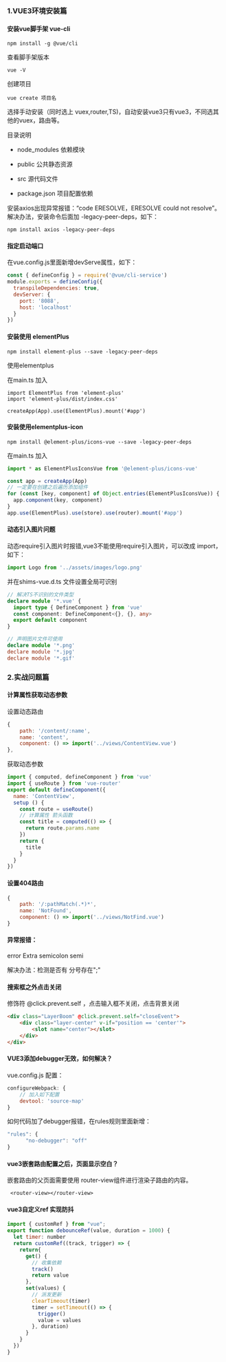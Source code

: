 ### 1.VUE3环境安装篇

#### 安装vue脚手架 vue-cli

```
npm install -g @vue/cli
```

查看脚手架版本

```
vue -V
```

创建项目

```
vue create 项目名
```

选择手动安装（同时选上 vuex,router,TS)，自动安装vue3只有vue3，不同选其他的vuex，路由等。

目录说明

- node_modules 依赖模块

- public 公共静态资源
- src 源代码文件
- package.json 项目配置依赖



安装axios出现异常报错：“code ERESOLVE，ERESOLVE could not resolve”。解决办法，安装命令后面加 -legacy-peer-deps，如下：

```
npm install axios -legacy-peer-deps
```

#### **指定启动端口**

在vue.config.js里面新增devServe属性，如下：

```js
const { defineConfig } = require('@vue/cli-service')
module.exports = defineConfig({
  transpileDependencies: true,
  devServer: {
    port: '8088',
    host: 'localhost'
  }
})
```

#### **安装使用 elementPlus** 

```
npm install element-plus --save -legacy-peer-deps
```

使用elementplus

在main.ts 加入

```TS
import ElementPlus from 'element-plus'
import 'element-plus/dist/index.css'

createApp(App).use(ElementPlus).mount('#app')
```

#### **安装使用elementplus-icon**

```
npm install @element-plus/icons-vue --save -legacy-peer-deps
```

在main.ts 加入

```js
import * as ElementPlusIconsVue from '@element-plus/icons-vue'

const app = createApp(App)
// 一定要在创建之后遍历添加组件
for (const [key, component] of Object.entries(ElementPlusIconsVue)) {
  app.component(key, component)
}
app.use(ElementPlus).use(store).use(router).mount('#app')
```

#### 动态引入图片问题

动态require引入图片时报错,vue3不能使用require引入图片，可以改成 import，如下：

```js
import Logo from '../assets/images/logo.png'
```

并在shims-vue.d.ts 文件设置全局可识别

```ts
// 解决TS不识别的文件类型
declare module '*.vue' {
  import type { DefineComponent } from 'vue'
  const component: DefineComponent<{}, {}, any>
  export default component
}

// 声明图片文件可使用
declare module '*.png'
declare module '*.jpg'
declare module '*.gif'
```

### 2.实战问题篇

#### 计算属性获取动态参数

设置动态路由

```js
{
    path: '/content/:name',
    name: 'content',
    component: () => import('../views/ContentView.vue')
},
```

获取动态参数

```js
import { computed, defineComponent } from 'vue'
import { useRoute } from 'vue-router'
export default defineComponent({
  name: 'ContentView',
  setup () {
    const route = useRoute()
    // 计算属性 箭头函数
    const title = computed(() => {
      return route.params.name
    })
    return {
      title
    }
  }
})
```

#### 设置404路由

```js
{
    path: '/:pathMatch(.*)*',
    name: 'NotFound',
    component: () => import('../views/NotFind.vue')
}
```

#### 异常报错：

error Extra semicolon semi

解决办法：检测是否有 分号存在";"

#### 搜索框之外点击关闭

修饰符 @click.prevent.self  ，点击输入框不关闭，点击背景关闭

```html
<div class="LayerBoom" @click.prevent.self="closeEvent">
    <div class="layer-center" v-if="position == 'center'">
        <slot name="center"></slot>
    </div>
</div>
```

#### VUE3添加debugger无效，如何解决？

vue.config.js 配置：

```js
configureWebpack: {
    // 加入如下配置
    devtool: 'source-map'
}
```

如何代码加了debugger报错，在rules规则里面新增：

```js
"rules": {
      "no-debugger": "off"
}
```

#### vue3嵌套路由配置之后，页面显示空白？

嵌套路由的父页面需要使用 router-view组件进行渲染子路由的内容。

```vue
 <router-view></router-view>
```

#### vue3自定义ref 实现防抖

```js
import { customRef } from "vue";
export function debounceRef(value, duration = 1000) {
  let timer: number
  return customRef((track, trigger) => {
    return{
      get() {
        // 收集依赖
        track()
        return value
      },
      set(values) {
        // 派发更新
        clearTimeout(timer)
        timer = setTimeout(() => {
          trigger()
          value = values
        }, duration)
      }
    }
  })
}
```

